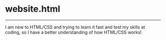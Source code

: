 # website.html
--------------
I am new to HTML/CSS and trying to learn it fast and test my skills at coding, so I have a better understanding of how HTML/CSS works!

